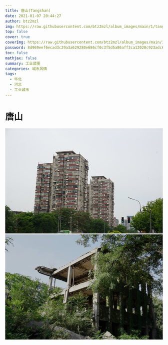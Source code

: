 ```yaml
---
title: 唐山(Tangshan)
date: 2021-01-07 20:44:27
author: btz2mzl
img: https://raw.githubusercontent.com/btz2mzl/album_images/main/1/tangshan_1.jpg
top: false
cover: true
coverImg: https://raw.githubusercontent.com/btz2mzl/album_images/main/1/tangshan_1.jpg
password: 8d969eef6ecad3c29a3a629280e686cf0c3f5d5a86aff3ca12020c923adc6c92
toc: false
mathjax: false
summary: 工业蓝图
categories: 城市风情
tags:
  - 华北
  - 河北
  - 工业城市
---
```

# 唐山
![塔楼，工业城市的特征](https://raw.githubusercontent.com/btz2mzl/album_images/main/1/tangshan_1.jpg)
![茂盛的灌木难掩当年的刻骨铭心，自然的植被占领了人造的建筑（理工大学地震遗址）](https://raw.githubusercontent.com/btz2mzl/album_images/main/1/tangshan_2.jpg)